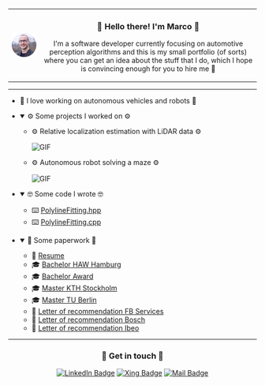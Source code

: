 <table border="0">
 <tr>
    <td>
      <img align="center" alt="me" src=".resources/me.png" width=200px />
    </td>
    <td>
      <h3 align="center" > 👋 Hello there! I'm Marco 👋 </h3>
      <p align="center" > I'm a software developer currently focusing on automotive perception algorithms and this is my small portfolio (of sorts) where you can get an idea about the stuff that I do, which I hope is convincing enough for you to hire me 🙂 </p>
    </td>
 </tr>
</table>

---


- 💓 I love working on autonomous vehicles and robots 💓

- <details open>
  <summary> ⚙️ Some projects I worked on ⚙️ </summary>

  -  ⚙️ Relative localization estimation with LiDAR data ⚙️

     <img align="center" alt="GIF" src=".resources/relloc.gif" width=500px />
  -  ⚙️ Autonomous robot solving a maze ⚙️

     <img align="center" alt="GIF" src=".resources/robot.gif" width=500px />

</details>

- <details open>
  <summary> 🤓 Some code I wrote 🤓 </summary>

  -  ⌨️ [PolylineFitting.hpp](.resources/PolylineFitting.hpp)
  -  ⌨️ [PolylineFitting.cpp](.resources/PolylineFitting.cpp)

</details>

- <details open>
  <summary> 💼 Some paperwork 💼 </summary>

  -  📜 [Resume](.resources/resume.pdf)
  -  🎓 [Bachelor HAW Hamburg](.resources/bachelor.pdf)
  -  🎓 [Bachelor Award](.resources/bachelor_award.pdf.pdf)
  -  🎓 [Master  KTH Stockholm](.resources/master_kth.pdf.pdf)
  -  🎓 [Master  TU Berlin](.resources/master_tu_berlin.pdf.pdf)
  -  💌 [Letter of recommendation FB Services](.resources/recommendation_fb_services.pdf)
  -  💌 [Letter of recommendation Bosch](.resources/recommendation_bosch.pdf)
  -  💌 [Letter of recommendation Ibeo](.resources/recommendation_ibeo.pdf)
</details>

---

<h3 align="center" > 📨 Get in touch 📨 </h3>

<p align="center" >
  <a href="https://www.linkedin.com/in/marcocasagrande"><img src="https://img.shields.io/badge/-Marco%20Casagrande%20-blue?style=plastic&amp;labelColor=blue&amp;logo=LinkedIn&amp;link=https://www.linkedin.com/in/marcocasagrande" alt="LinkedIn Badge"></a> 
  <a href="https://www.xing.com/profile/Marco_Casagrande5"><img src="https://img.shields.io/badge/-Marco%20Casagrande%20-blue?style=plastic&amp;labelColor=blue&amp;logo=Xing&amp;link=https://www.xing.com/profile/Marco_Casagrande5" alt="Xing Badge"></a> 
  <a href="mailto:hire.marco.casagrande@outlook.com"><img src="https://img.shields.io/badge/-hire.marco.casagrande@outlook.com%20-blue?style=plastic&amp;labelColor=blue&amp;logo=gmail&amp;link=mailto:hire.marco.casagrande@outlook.com" alt="Mail Badge"></a> 
</p>
